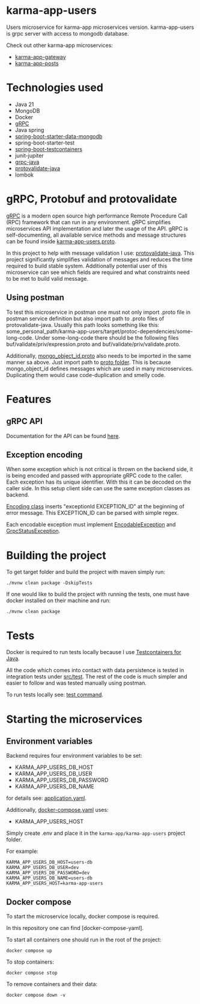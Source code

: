 # karma-app-users

Users microservice for karma-app microservices version. karma-app-users is grpc server with access to mongodb database.

Check out other karma-app microservices:

- [karma-app-gateway]
- [karma-app-posts]

# Technologies used

- Java 21
- MongoDB
- Docker
- [gRPC]
- Java spring
- [spring-boot-starter-data-mongodb]
- spring-boot-starter-test
- [spring-boot-testcontainers]
- junit-jupiter
- [grpc-java]
- [protovalidate-java]
- lombok

# gRPC, Protobuf and protovalidate

[gRPC] is a modern open source high performance Remote Procedure Call (RPC) framework that can run in any environment. 
gRPC simplifies microservices API implementation and later the usage of the API. gRPC is self-documenting, all available 
service methods and message structures can be found inside [karma-app-users.proto].

In this project to help with message validation I use: [protovalidate-java]. This project significantly simplifies 
validation of messages and reduces the time required to build stable system. Additionally potential user of this 
microservice can see which fields are required and what constraints need to be met to build valid message.

## Using postman

To test this microservice in postman one must not only import .proto file in postman service definition but also import
path to .proto files of protovalidate-java. Usually this path looks something like this:
some_personal_path/karma-app-users/target/protoc-dependencies/some-long-code. Under some-long-code there should be the
following files buf/validate/priv/expression.proto and buf/validate/priv/validate.proto.

Additionally, [mongo_object_id.proto] also needs to be imported in the same manner sa above. Just import path
to [proto folder]. This is because mongo_object_id defines messages which are used in many microservices. Duplicating 
them would case code-duplication and smelly code.

# Features

## gRPC API

Documentation for the API can be found [here][gRPC-API-docs].

## Exception encoding

When some exception which is not critical is thrown on the backend side, it is being encoded and passed with appropriate
gRPC code to the caller. Each exception has its unique identifier. With this it can be decoded on the caller side.
In this setup client side can use the same exception classes as backend.

[Encoding class] inserts "exceptionId EXCEPTION_ID" at the beginning of error message. This 
EXCEPTION_ID can be parsed with simple regex.

Each encodable exception must implement [EncodableException] and [GrpcStatusException].

# Building the project

To get target folder and build the project with maven simply run:

```
./mvnw clean package -DskipTests
```

If one would like to build the project with running the tests, one must have docker installed on their machine and run:

```
./mvnw clean package
```

# Tests

Docker is required to run tests locally because I use [Testcontainers for Java].

All the code which comes into contact with data persistence is tested in integration tests under [src/test].
The rest of the code is much simpler and easier to follow and was tested manually using postman.

To run tests locally see: [test command].

# Starting the microservices

## Environment variables

Backend requires four environment variables to be set:

- KARMA_APP_USERS_DB_HOST
- KARMA_APP_USERS_DB_USER
- KARMA_APP_USERS_DB_PASSWORD
- KARMA_APP_USERS_DB_NAME

for details see: [application.yaml].

Additionally, [docker-compose.yaml] uses:

- KARMA_APP_USERS_HOST

Simply create .env and place it in the `karma-app/karma-app-users` project folder.

For example:

```
KARMA_APP_USERS_DB_HOST=users-db
KARMA_APP_USERS_DB_USER=dev
KARMA_APP_USERS_DB_PASSWORD=dev
KARMA_APP_USERS_DB_NAME=users-db
KARMA_APP_USERS_HOST=karma-app-users
```

## Docker compose

To start the microservice locally, docker compose is required.

In this repository one can find [docker-compose-yaml].

To start all containers one should run in the root of the project:

```
docker compose up
```

To stop containers:

```
docker compose stop
```

To remove containers and their data:

```
docker compose down -v
```

[spring-boot-starter-data-mongodb]: https://docs.spring.io/spring-data/mongodb/docs/current/reference/html/
[spring-boot-testcontainers]: https://spring.io/blog/2023/06/23/improved-testcontainers-support-in-spring-boot-3-1
[grpc-java]: https://github.com/grpc/grpc-java
[protovalidate-java]: https://github.com/bufbuild/protovalidate-java
[gRPC]: https://grpc.io/
[Testcontainers for Java]: https://java.testcontainers.org/

[karma-app-gateway]: https://github.com/msik-404/karma-app/tree/main/karma-app-gateway
[karma-app-posts]: https://github.com/msik-404/karma-app/tree/main/karma-app-posts
[docker-compose.yaml]: https://github.com/msik-404/karma-app/blob/main/karma-app-users/docker-compose.yaml
[application.yaml]: https://github.com/msik-404/karma-app/blob/main/karma-app-users/src/main/resources/application.yaml
[karma-app-users.proto]: https://github.com/msik-404/karma-app/blob/main/karma-app-users/src/main/proto/karma_app_users.proto
[mongo_object_id.proto]: https://github.com/msik-404/karma-app/blob/main/karma-app-users/src/main/proto/mongo_object_id.proto
[proto folder]: https://github.com/msik-404/karma-app/tree/main/karma-app-users/src/main/proto
[gRPC-API-docs]: https://github.com/msik-404/karma-app/blob/main/karma-app-users/gRPC_API_docs.md
[Encoding class]: https://github.com/msik-404/karma-app/blob/main/karma-app-users/src/main/java/com/msik404/karmaappusers/encoding/ExceptionEncoder.java
[EncodableException]: https://github.com/msik-404/karma-app/blob/main/karma-app-users/src/main/java/com/msik404/karmaappusers/encoding/EncodableException.java
[GrpcStatusException]: https://github.com/msik-404/karma-app/blob/main/karma-app-users/src/main/java/com/msik404/karmaappusers/grpc/impl/exception/GrpcStatusException.java
[src/test]: https://github.com/msik-404/karma-app/tree/main/karma-app-users/src/test
[test command]: https://github.com/msik-404/karma-app/tree/main/karma-app-users#building-the-project
